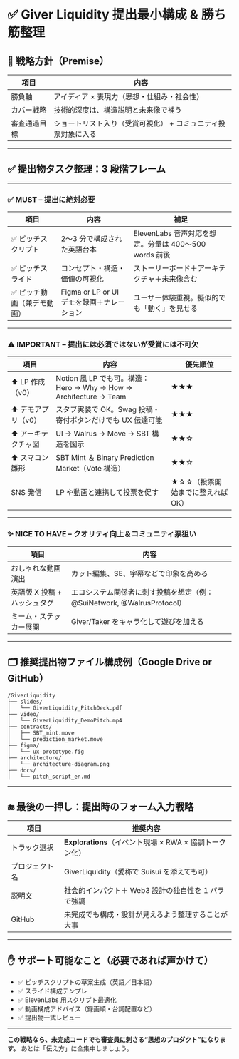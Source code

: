 # ✅ Giver Liquidity 提出最小構成 & 勝ち筋整理

## 🧠 **戦略方針（Premise）**

| 項目         | 内容                                                          |
| ------------ | ------------------------------------------------------------- |
| 勝負軸       | アイディア × 表現力（思想・仕組み・社会性）                   |
| カバー戦略   | 技術的深度は、構造説明と未来像で補う                          |
| 審査通過目標 | ショートリスト入り（受賞可視化） + コミュニティ投票対象に入る |

---

## ✅ **提出物タスク整理：3 段階フレーム**

---

### ✅ MUST – 提出に**絶対必要**

| 項目                        | 内容                                       | 補足                                                  |
| --------------------------- | ------------------------------------------ | ----------------------------------------------------- |
| ✅ ピッチスクリプト         | 2〜3 分で構成された英語台本                | ElevenLabs 音声対応を想定。分量は 400〜500 words 前後 |
| ✅ ピッチスライド           | コンセプト・構造・価値の可視化             | ストーリーボード＋アーキテクチャ＋未来像含む          |
| ✅ ピッチ動画（兼デモ動画） | Figma or LP or UI デモを録画＋ナレーション | ユーザー体験重視。擬似的でも「動く」を見せる          |

---

### ⚠️ IMPORTANT – 提出には必須ではないが**受賞には不可欠**

| 項目                | 内容                                                              | 優先順位                         |
| ------------------- | ----------------------------------------------------------------- | -------------------------------- |
| ⬆️ LP 作成（v0）    | Notion 風 LP でも可。構造：Hero → Why → How → Architecture → Team | ★★★                              |
| ⬆️ デモアプリ（v0） | スタブ実装で OK。Swag 投稿・寄付ボタンだけでも UX 伝達可能        | ★★★                              |
| ⬆️ アーキテクチャ図 | UI → Walrus → Move → SBT 構造を図示                               | ★★☆                              |
| ⬆️ スマコン雛形     | SBT Mint ＆ Binary Prediction Market（Vote 構造）                 | ★★☆                              |
| SNS 発信            | LP や動画と連携して投票を促す                                     | ★☆☆（投票開始までに整えれば OK） |

---

### ✨ NICE TO HAVE – クオリティ向上＆コミュニティ票狙い

| 項目                         | 内容                                                                   |
| ---------------------------- | ---------------------------------------------------------------------- |
| おしゃれな動画演出           | カット編集、SE、字幕などで印象を高める                                 |
| 英語版 X 投稿 + ハッシュタグ | エコシステム関係者に刺す投稿を想定（例：@SuiNetwork, @WalrusProtocol） |
| ミーム・ステッカー展開       | Giver/Taker をキャラ化して遊びを加える                                 |

---

## 🗂️ 推奨提出物ファイル構成例（Google Drive or GitHub）

```
/GiverLiquidity
├── slides/
│   └── GiverLiquidity_PitchDeck.pdf
├── video/
│   └── GiverLiquidity_DemoPitch.mp4
├── contracts/
│   ├── SBT_mint.move
│   └── prediction_market.move
├── figma/
│   └── ux-prototype.fig
├── architecture/
│   └── architecture-diagram.png
├── docs/
│   └── pitch_script_en.md
```

---

## 🔚 最後の一押し：提出時のフォーム入力戦略

| 項目           | 推奨内容                                                |
| -------------- | ------------------------------------------------------- |
| トラック選択   | **Explorations**（イベント現場 × RWA × 協調トークン化） |
| プロジェクト名 | GiverLiquidity（愛称で Suisui を添えても可）            |
| 説明文         | 社会的インパクト＋ Web3 設計の独自性を 1 パラで強調     |
| GitHub         | 未完成でも構成・設計が見えるよう整理することが大事      |

---

## ✋ サポート可能なこと（必要であれば声かけて）

- ✅ ピッチスクリプトの草案生成（英語／日本語）
- ✅ スライド構成テンプレ
- ✅ ElevenLabs 用スクリプト最適化
- ✅ 動画構成アドバイス（録画順・台詞配置など）
- ✅ 提出物一式レビュー

---

**この戦略なら、未完成コードでも審査員に刺さる“思想のプロダクト”になります。**
あとは「伝え方」に全集中しましょう。

